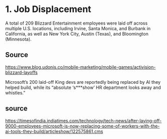 # 1. Job Displacement
A total of 209 Blizzard Entertainment employees were laid off across multiple U.S. locations, including Irvine, Santa Monica, and Burbank in California, as well as New York City, Austin (Texas), and Bloomington (Minnesota).
## Source
https://www.blog.udonis.co/mobile-marketing/mobile-games/activision-blizzard-layoffs

Microsoft’s 200 laid-off King devs are reportedly being replaced by AI they helped build, while its “absolute ‘s***show’ HR department looks away and whistles.”
## source 
https://timesofindia.indiatimes.com/technology/tech-news/after-laying-off-9000-employees-microsoft-is-now-replacing-some-of-workers-with-the-ai-tools-they-build/articleshow/122575861.cms
